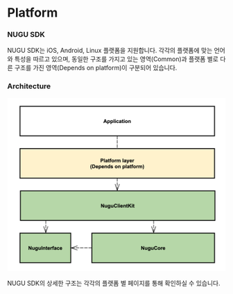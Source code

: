 # Platform

### NUGU SDK

NUGU SDK는 iOS, Android, Linux 플랫폼을 지원합니다. 각각의 플랫폼에 맞는 언어와 특성을 따르고 있으며, 동일한 구조를 가지고 있는 영역\(Common\)과 플랫폼 별로 다른 구조를 가진 영역\(Depends on platform\)이 구분되어 있습니다. 

### Architecture

![](../../.gitbook/assets/open-sdk-architecture.png)

NUGU SDK의 상세한 구조는 각각의 플랫폼 별 페이지를 통해 확인하실 수 있습니다.

